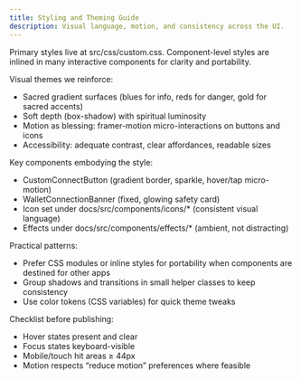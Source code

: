 ```yaml
---
title: Styling and Theming Guide
description: Visual language, motion, and consistency across the UI.
---
```


Primary styles live at src/css/custom.css. Component-level styles are inlined in many interactive components for clarity and portability.

Visual themes we reinforce:

- Sacred gradient surfaces (blues for info, reds for danger, gold for sacred accents)
- Soft depth (box-shadow) with spiritual luminosity
- Motion as blessing: framer-motion micro-interactions on buttons and icons
- Accessibility: adequate contrast, clear affordances, readable sizes

Key components embodying the style:

- CustomConnectButton (gradient border, sparkle, hover/tap micro-motion)
- WalletConnectionBanner (fixed, glowing safety card)
- Icon set under docs/src/components/icons/* (consistent visual language)
- Effects under docs/src/components/effects/* (ambient, not distracting)

Practical patterns:

- Prefer CSS modules or inline styles for portability when components are destined for other apps
- Group shadows and transitions in small helper classes to keep consistency
- Use color tokens (CSS variables) for quick theme tweaks

Checklist before publishing:

- Hover states present and clear
- Focus states keyboard-visible
- Mobile/touch hit areas ≥ 44px
- Motion respects “reduce motion” preferences where feasible


